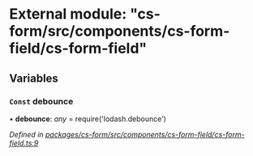 # External module: "cs-form/src/components/cs-form-field/cs-form-field"

## Variables

### `Const` debounce

• **debounce**: *any* =  require('lodash.debounce')

*Defined in [packages/cs-form/src/components/cs-form-field/cs-form-field.ts:9](https://github.com/TNOCS/csnext/blob/34474da7/packages/cs-form/src/components/cs-form-field/cs-form-field.ts#L9)*
